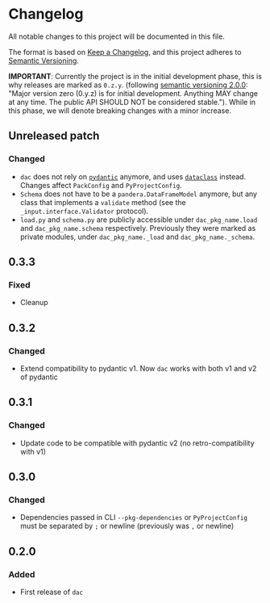 # Changelog

All notable changes to this project will be documented in this file.

The format is based on [Keep a Changelog](https://keepachangelog.com/en/1.0.0/),
and this project adheres to [Semantic Versioning](https://semver.org/spec/v2.0.0.html).

**IMPORTANT**: Currently the project is in the initial development phase, this is why releases are marked as `0.z.y`.
(following [semantic versioning 2.0.0](https://semver.org/): "Major version zero (0.y.z) is for initial development.
Anything MAY change at any time. The public API SHOULD NOT be considered stable.").
While in this phase, we will denote breaking changes with a minor increase.

## Unreleased patch

### Changed

* `dac` does not rely on [`pydantic`](https://pypi.org/project/pydantic/) anymore, and uses [`dataclass`](https://docs.python.org/3/library/dataclasses.html#) instead.
  Changes affect `PackConfig` and `PyProjectConfig`.
* `Schema` does not have to be a `pandera.DataFrameModel` anymore, but any class that implements a `validate` method (see the `_input.interface.Validator` protocol).
* `load.py` and `schema.py` are publicly accessible under `dac_pkg_name.load` and `dac_pkg_name.schema` respectively. Previously they were marked as private modules, under `dac_pkg_name._load` and `dac_pkg_name._schema`.

## 0.3.3

### Fixed

* Cleanup

## 0.3.2

### Changed

* Extend compatibility to pydantic v1. Now `dac` works with both v1 and v2 of pydantic

## 0.3.1

### Changed

* Update code to be compatible with pydantic v2 (no retro-compatibility with v1)

## 0.3.0

### Changed

* Dependencies passed in CLI `--pkg-dependencies` or `PyProjectConfig` must be separated by `;` or newline (previously was `,` or newline)

## 0.2.0

### Added

* First release of `dac`

